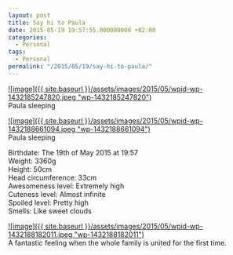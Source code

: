 ```yaml
---
layout: post
title: Say hi to Paula
date: 2015-05-19 19:57:55.000000000 +02:00
categories:
  - Personal
tags:
  - Personal
permalink: "/2015/05/19/say-hi-to-paula/"
---
```


[![image]({{ site.baseurl }}/assets/images/2015/05/wpid-wp-1432185247820.jpeg "wp-1432185247820")](http://www.hugohaggmark.com/wp-content/uploads/2015/05/wpid-wp-1432185247820.jpeg)  
Paula sleeping

[![image]({{ site.baseurl }}/assets/images/2015/05/wpid-wp-1432188661094.jpeg "wp-1432188661094")](http://www.hugohaggmark.com/wp-content/uploads/2015/05/wpid-wp-1432188661094.jpeg)  
Paula sleeping

Birthdate: The 19th of May 2015 at 19:57  
Weight: 3360g  
Height: 50cm  
Head circumference: 33cm  
Awesomeness level: Extremely high  
Cuteness level: Almost infinite  
Spoiled level: Pretty high  
Smells: Like sweet clouds

[![image]({{ site.baseurl }}/assets/images/2015/05/wpid-wp-1432188182011.jpeg "wp-1432188182011")](http://www.hugohaggmark.com/wp-content/uploads/2015/05/wpid-wp-1432188182011.jpeg)  
A fantastic feeling when the whole family is united for the first time.
